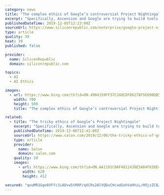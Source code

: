 ```yaml
---
category: news
title: "The complex ethics of Google’s controversial Project Nightingale"
excerpt: "Specifically, Ascension and Google are trying to build tools, including artificial intelligence and machine learning ... The law deals with what can be done with data; this piece focuses on ethics, which asks what should be done. Big data projects like this one should always be ethically scrutinised. However, data ethics debates are often ..."
publishedDateTime: 2019-12-05T12:23:00Z
sourceUrl: https://www.siliconrepublic.com/enterprise/google-project-nightingale-health-data
type: article
quality: 39
heat: 39
published: false

provider:
  name: SiliconRepublic
  domain: siliconrepublic.com

topics:
  - AI
  - AI Ethics

images:
  - url: https://www.bing.com/th?id=ON.4904159FF37C248CDF06278F5E090DB5
    width: 700
    height: 509
    title: "The complex ethics of Google’s controversial Project Nightingale"

related:
  - title: "The tricky ethics of Google’s Project Nightingale"
    excerpt: "Specifically, Ascension and Google are trying to build tools, including artificial intelligence and machine learning ... The law deals with what can be done with data; this piece focuses on ethics, which asks what should be done. Big-data projects like this one should always be ethically scrutinized. However, data ethics debates are often ..."
    publishedDateTime: 2019-12-06T12:41:00Z
    sourceUrl: https://www.salon.com/2019/12/06/the-tricky-ethics-of-googles-project-nightingale_partner/
    type: article
    provider:
      name: Salon
      domain: salon.com
    quality: 39
    images:
      - url: https://www.bing.com/th?id=ON.AA1191C8AF4812438E5A04F838E44FDD
        width: 620
        height: 412

secured: "qouMR1Gge8VFfc3iAOvw5tRRP/qXCRs2AlVQDuCHcadGohVaHhiL/HOjzZCO/DnVAr1w48FZZ8mQwDoEdss25nUF/8qF1q7Uk0Qi4PcFVfMTOYMhOoLiU9ZNw4Ab7eENr4aLTDaPkENHuPRlfulfrgLwVgazgeYViuzgzL3go6Heglb71+onuqTNBQDgN9rtes+yrQwLBA7zE0uEy27ZpQj/A1cw1KK+38nyTgtqufBkj81IKQ3UclnmwPH1l0jAS3AdVTRqpqRHRNixCh65zQ==;fFMvqiLgEMqPrl3iAEVvHQ=="
---
```


